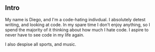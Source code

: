 Intro
-----
My name is Diego, and I'm a code-hating indivdual. I absolutely detest writing, and looking at code. In my spare time I don't enjoy anything, so I spend the majority of it thinking about how much I hate code. I aspire to never have to see code in my life again.

I also despise all sports, and music.
